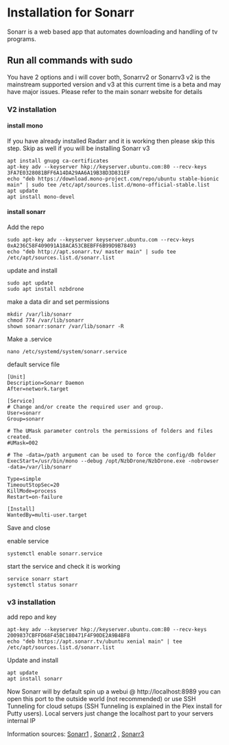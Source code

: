 # Installation for Sonarr
Sonarr is a web based app that automates downloading and handling of tv programs. 
## Run all commands with sudo 

You have 2 options and i will cover both, Sonarrv2 or Sonarrv3 v2 is the mainstream supported version and v3 at this current time is a beta and may have major issues. Please refer to the main sonarr website for details

### V2 installation

#### install mono
If you have already installed Radarr and it is working then please skip this step. Skip as well if you will be installing Sonarr v3
```
apt install gnupg ca-certificates
apt-key adv --keyserver hkp://keyserver.ubuntu.com:80 --recv-keys 3FA7E0328081BFF6A14DA29AA6A19B38D3D831EF
echo "deb https://download.mono-project.com/repo/ubuntu stable-bionic main" | sudo tee /etc/apt/sources.list.d/mono-official-stable.list
apt update
apt install mono-devel
```
#### install sonarr
Add the repo
```
sudo apt-key adv --keyserver keyserver.ubuntu.com --recv-keys 0xA236C58F409091A18ACA53CBEBFF6B99D9B78493
echo "deb http://apt.sonarr.tv/ master main" | sudo tee /etc/apt/sources.list.d/sonarr.list
```

update and install
```
sudo apt update
sudo apt install nzbdrone 
```

make a data dir and set permissions
```
mkdir /var/lib/sonarr
chmod 774 /var/lib/sonarr
shown sonarr:sonarr /var/lib/sonarr -R
```

Make a .service 
```
nano /etc/systemd/system/sonarr.service
```

default service file
```
[Unit]
Description=Sonarr Daemon
After=network.target

[Service]
# Change and/or create the required user and group.
User=sonarr
Group=sonarr

# The UMask parameter controls the permissions of folders and files created.
#UMask=002

# The -data=/path argument can be used to force the config/db folder
ExecStart=/usr/bin/mono --debug /opt/NzbDrone/NzbDrone.exe -nobrowser -data=/var/lib/sonarr

Type=simple
TimeoutStopSec=20
KillMode=process
Restart=on-failure

[Install]
WantedBy=multi-user.target
```
Save and close

enable service 
```
systemctl enable sonarr.service
```

start the service and check it is working
```
service sonarr start
systemctl status sonarr
```

### v3 installation

add repo and key
```
apt-key adv --keyserver hkp://keyserver.ubuntu.com:80 --recv-keys 2009837CBFFD68F45BC180471F4F90DE2A9B4BF8
echo "deb https://apt.sonarr.tv/ubuntu xenial main" | tee /etc/apt/sources.list.d/sonarr.list
```

Update and install
```
apt update
apt install sonarr
```

Now Sonarr will by default spin up a webui @ http://localhost:8989 you can open this port to the outside world (not recommended) or use SSH Tunneling for cloud setups (SSH Tunneling is explained in the Plex install for Putty users). Local servers just change the localhost part to your servers internal IP


Information sources: [Sonarr1](https://github.com/Sonarr/Sonarr/wiki/Installation) , [Sonarr2](https://github.com/Sonarr/Sonarr/wiki/Autostart-on-Linux) , [Sonarr3](https://sonarr.tv/#downloads-v3-linux-ubuntu)
